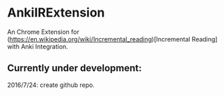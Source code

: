 # AnkiIRExtension
An Chrome Extension for (https://en.wikipedia.org/wiki/Incremental_reading)[Incremental Reading] with Anki Integration.

## Currently under development:

2016/7/24:
  create github repo.
